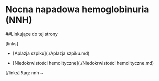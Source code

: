 # Nocna napadowa hemoglobinuria (NNH)





##Linkujące do tej strony

[links]

- [Aplazja szpiku](./Aplazja szpiku.md)

- [Niedokrwistości hemolityczne](./Niedokrwistości hemolityczne.md)


[/links]
!tag: nnh
~

